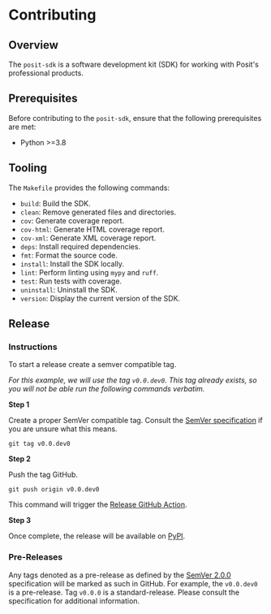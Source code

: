 # Contributing

## Overview

The `posit-sdk` is a software development kit (SDK) for working with Posit's professional products.

## Prerequisites

Before contributing to the `posit-sdk`, ensure that the following prerequisites are met:

- Python >=3.8

## Tooling

The `Makefile` provides the following commands:

- `build`: Build the SDK.
- `clean`: Remove generated files and directories.
- `cov`: Generate coverage report.
- `cov-html`: Generate HTML coverage report.
- `cov-xml`: Generate XML coverage report.
- `deps`: Install required dependencies.
- `fmt`: Format the source code.
- `install`: Install the SDK locally.
- `lint`: Perform linting using `mypy` and `ruff`.
- `test`: Run tests with coverage.
- `uninstall`: Uninstall the SDK.
- `version`: Display the current version of the SDK.

## Release

### Instructions

To start a release create a semver compatible tag.

_For this example, we will use the tag `v0.0.dev0`. This tag already exists, so you will not be able run the following commands verbatim._

**Step 1**

Create a proper SemVer compatible tag. Consult the [SemVer specification](https://semver.org/spec/v2.0.0.html) if you are unsure what this means.

`git tag v0.0.dev0`

**Step 2**

Push the tag GitHub.

`git push origin v0.0.dev0`

This command will trigger the [Release GitHub Action](https://github.com/posit-dev/posit-sdk-py/actions/workflows/release.yaml).

**Step 3**

Once complete, the release will be available on [PyPI](https://pypi.org/project/posit-sdk).

### Pre-Releases

Any tags denoted as a pre-release as defined by the [SemVer 2.0.0](https://semver.org/spec/v2.0.0.html) specification will be marked as such in GitHub. For example, the `v0.0.dev0` is a pre-release. Tag `v0.0.0` is a standard-release. Please consult the specification for additional information.
